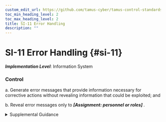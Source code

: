```yaml
---
custom_edit_url: https://github.com/tamus-cyber/tamus-control-standards/tree/main/content/tamus.edu/TAMUS_profile.xml
toc_min_heading_level: 2
toc_max_heading_level: 2
title: SI-11 Error Handling
description: ""
---
```


# SI-11 Error Handling {#si-11}

_**Implementation Level**_: Information System

### Control

a. Generate error messages that provide information necessary for corrective actions without revealing information that could be exploited; and

b. Reveal error messages only to <strong> <em>[Assignment: personnel or roles]</em> </strong>.

<details>
  <summary>Supplemental Guidance</summary>

Organizations consider the structure and content of error messages. The extent to which systems can handle error conditions is guided and informed by organizational policy and operational requirements. Exploitable information includes stack traces and implementation details; erroneous logon attempts with passwords mistakenly entered as the username; mission or business information that can be derived from, if not stated explicitly by, the information recorded; and personally identifiable information, such as account numbers, social security numbers, and credit card numbers. Error messages may also provide a covert channel for transmitting information.

</details>

